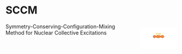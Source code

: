 # SCCM

<figure style="float:right">
    <img
    src="./data/sccm_log.jpg"
    width="100"
    alt="SCCM logo"
    align="right"
    /img>
</figure>

Symmetry-Conserving-Configuration-Mixing Method for Nuclear Collective Excitations
